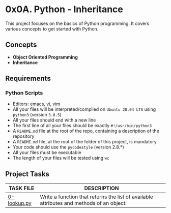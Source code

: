 


# 0x0A. Python - Inheritance

This project focuses on the basics of Python programming. It covers various concepts to get started with Python.

## Concepts

- __Object Oriented Programming__
- __Inheritance__

## Requirements

### Python Scripts

- Editors: [emacs](https://www.gnu.org/software/emacs/), [vi, vim](https://www.vim.org/)
- All your files will be interpreted/compiled on `Ubuntu 20.04 LTS` using `python3` (version `3.8.5`)
- All your files should end with a new line
- The first line of all your files should be exactly `#!/usr/bin/python3`
- A `README.md` file at the root of the repo, containing a description of the repository
- A `README.md` file, at the root of the folder of this project, is mandatory
- Your code should use the `pycodestyle` (version 2.8.\*)
- All your files must be executable
- The length of your files will be tested using `wc`

## Project Tasks

| TASK FILE                      | DESCRIPTION      | 
|  -----------                   |  -----------     |
|[0-lookup.py]()|Write a function that returns the list of available attributes and methods of an object:|


